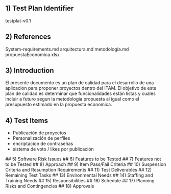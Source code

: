 ## 1) Test Plan Identifier 

  testplat-v0.1

## 2) References

  System-requirements.md
  arquitectura.md
  metodologia.md
  propuestaEconomica.xlsx
  
## 3) Introduction 

  El presente documento es un plan de calidad para el desarrollo de una aplicacion para proponer proyectos dentro del ITAM.
  El objetivo de este plan de calidad es determinar que funcionalidades están listas y cuales incluir a futuro segun la metodologia propuesta al igual como el presupuesto estimado en la propuesta economica.

## 4) Test Items 

  <ul>
    <li>Publicación de proyectos</li>
    <li>Personalización de perfiles</li>
    <li>encriptacion de contraseñas</li>
    <li>sistema de voto / likes por publicación</li>
  </ul>
## 5) Software Risk Issues 
## 6) Features to be Tested 
## 7) Features not to be Tested 
## 8) Approach  
## 9) Item Pass/Fail Criteria 
## 10) Suspension Criteria and Resumption Requirements 
## 11) Test Deliverables 
## 12) Remaining Test Tasks 
## 13) Environmental Needs 
## 14) Staffing and Training Needs 
## 15)  Responsibilities 
## 16)  Schedule 
## 17)  Planning Risks and Contingencies 
## 18)  Approvals 
